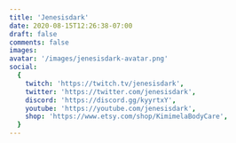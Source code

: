 ```yaml
---
title: 'Jenesisdark'
date: 2020-08-15T12:26:38-07:00
draft: false
comments: false
images:
avatar: '/images/jenesisdark-avatar.png'
social:
  {
    twitch: 'https://twitch.tv/jenesisdark',
    twitter: 'https://twitter.com/jenesisdark',
    discord: 'https://discord.gg/kyyrtxY',
    youtube: 'https://youtube.com/jenesisdark',
    shop: 'https://www.etsy.com/shop/KimimelaBodyCare',
  }
---
```

